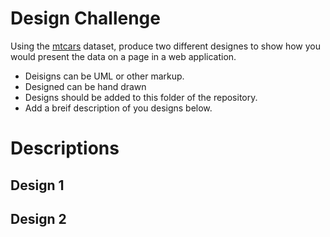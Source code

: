 # Design Challenge

Using the [mtcars](/mtcars.csv) dataset, produce two different designes to show how you would present the data on a page in a web application. 
* Deisigns can be UML or other markup.
* Designed can be hand drawn
* Designs should be added to this folder of the repository.
* Add a breif description of you designs below.

# Descriptions

## Design 1

## Design 2
